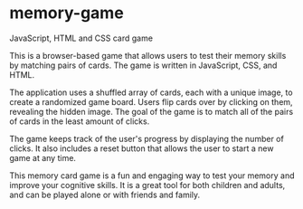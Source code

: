 # memory-game
JavaScript, HTML and CSS card game

This is a browser-based game that allows users to test their memory skills by matching pairs of cards. The game is written in JavaScript, CSS, and HTML.

The application uses a shuffled array of cards, each with a unique image, to create a randomized game board. Users flip cards over by clicking on them, revealing the hidden image. The goal of the game is to match all of the pairs of cards in the least amount of clicks.

The game keeps track of the user's progress by displaying the number of clicks. It also includes a reset button that allows the user to start a new game at any time.

This memory card game is a fun and engaging way to test your memory and improve your cognitive skills. It is a great tool for both children and adults, and can be played alone or with friends and family.
